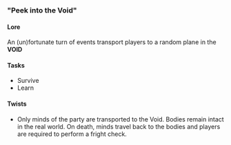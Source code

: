 ### "Peek into the Void"
#### Lore
  An (un)fortunate turn of events transport players to a random plane in the
  __VOID__

#### Tasks
  * Survive
  * Learn

#### Twists
  * Only minds of the party are transported to the Void. Bodies remain intact
  in the real world. On death, minds travel back to the bodies and players are
  required to perform a fright check.
